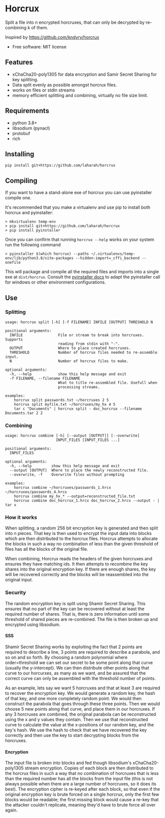 # Horcrux

Split a file into n encrypted horcruxes, that can only be decrypted by re-combining k of them.

Inspired by https://github.com/kndyry/horcrux


* Free software: MIT license

## Features

* xChaCha20-poly1305 for data encryption and Samir Secret Sharing for key splitting.
* Data split evenly as possible amongst horcrux files.
* works on files or stdin streams
* memory efficient splitting and combining, virtually no file size limit.

## Requirements
* python 3.8+
* libsodium (pynacl)
* protobuf
* rich

## Installing

`pip install git+https://github.com/laharah/horcrux`

## Compiling

If you want to have a stand-alone exe of horcrux you can use pyinstaller compile one.

It's recommended that you make a virtualenv and use pip to install both horcrux and pyinstaller:

```
> mkvirtualenv temp-env
> pip install git+https://github.com/laharah/horcrux
> pip install pyinstaller
```

Once you can confirm that running `horcrux --help` works on your system run the following command

```
> pyinstaller $(which horcrux) --paths ~/.virtualenvs/temp-env/lib/python3.8/site-packages --hidden-import=_cffi_backend --onefile
```

This will package and compile all the required files and imports into a single exe at
`dist/horcrux`. Consult the [pyinstaller docs](https://pyinstaller.readthedocs.io/en/stable/) 
to adapt the pyinstaller call for windows or other environment configurations.

## Use
### Splitting


```
usage: horcrux split [-h] [-f FILENAME] INFILE [OUTPUT] THRESHOLD N

positional arguments:
  INFILE                File or stream to break into horcruxes. Supports
                        reading from stdin with "-".
  OUTPUT                Where to place created horcruxes.
  THRESHOLD             Number of horcrux files needed to re-assemble input.
  N                     Number of horcrux files to make.

optional arguments:
  -h, --help            show this help message and exit
  -f FILENAME, --filename FILENAME
                        What to title re-assembled file. Usefull when
                        processing streams.

examples:
    horcrux split passwords.txt ~/horcruxes 2 5
    horcrux split myfile.txt ~/horcruxes/my_hx 4 5
    tar c "Documents" | horcrux split - doc_horcrux --filename Documents.tar 2 2
```

### Combining
```
usage: horcrux combine [-h] [--output [OUTPUT]] [--overwrite]
                       INPUT_FILES [INPUT_FILES ...]

positional arguments:
  INPUT_FILES

optional arguments:
  -h, --help         show this help message and exit
  --output [OUTPUT]  Where to place the newly reconstructed file.
  --overwrite, -f    Overwrite files without prompting

examples:
    horcrux combine ~/horcruxes/passwords_1.hrcx ~/horcruxes/passwords_4.hrcx
    horcrux combine my_hx_* --output=reconstructed_file.txt
    horcrux combine doc_horcrux_1.hrcx doc_horcrux_2.hrcx --output - | tar x
```

### How it works

When splitting, a random 256 bit encryption key is generated and then split into n pieces.
That key is then used to encrypt the input data into blocks which are then distributed to
the horcrux files. Horcrux attempts to allocate the blocks in such a way no combination of
less than the given threshold of files has all the blocks of the original file. 

When combining, Horcrux reads the headers of the given horcruxes and ensures they have
matching ids. It then attempts to recombine the key shares into the original encryption
key. If there are enough shares, the key will be recovered correctly and the blocks will
be reassembled into the original input.


### Security

The random encryption key is split using Shamir Secret Sharing. This ensures that no part
of the key can be recovered without at least the required number of shares. That is, there
is zero information until some threshold of shared pieces are re-combined. The file is
then broken up and encrypted using libsodium.

#### SSS

Shamir Secret Sharing works by exploiting the fact that 2 points are required to describe
a line, 3 points are required to describe a parabola, and so on and so forth. By choosing
a random polynomial where order=threshold we can set our secret to be some point along
that curve (usually the y-intercept). We can then distribute other points along that curve
to our horcurxes, as many as we want, and be assured that the correct curve can only be
assembled with the threshold number of points. 

As an example, lets say we want 5 horcruxes and that at least 3 are required to recover
the encryption key. We would generate a random key, the hash of that key, and one more
completely random point. We would then construct the parabola that goes through these
three points. Then we would choose 5 new points along that curve, and place them in our
horcruxes. If any 3 horcruxes are combined, the original parabola can be reconstructed
using the x and y values they contain.  Then we use that reconstructed curve to calculate
the value at the x-positions of our random key, and the key's hash. We use the hash to
check that we have recovered the key correctly and then use the key to start decrypting
blocks from the horcruxes.

#### Encryption

The input file is broken into blocks and fed though libsodium's xChaCha20-poly1305 stream
encryption. Copies of each block are then distributed to the horcrux files in such a way
that no combination of horcruxes that is less than the required number has all the blocks
from the input file (this is not always possible when there are a large number of
horcruxes, so it does its best). The encryption cipher is re-keyed after each block, so
that even if the original encryption key is brute forced on a single horcrux, only the
first few blocks would be readable; the first missing block would cause a re-key that the
attacker couldn't replicate, meaning they'd have to brute force all over again.

